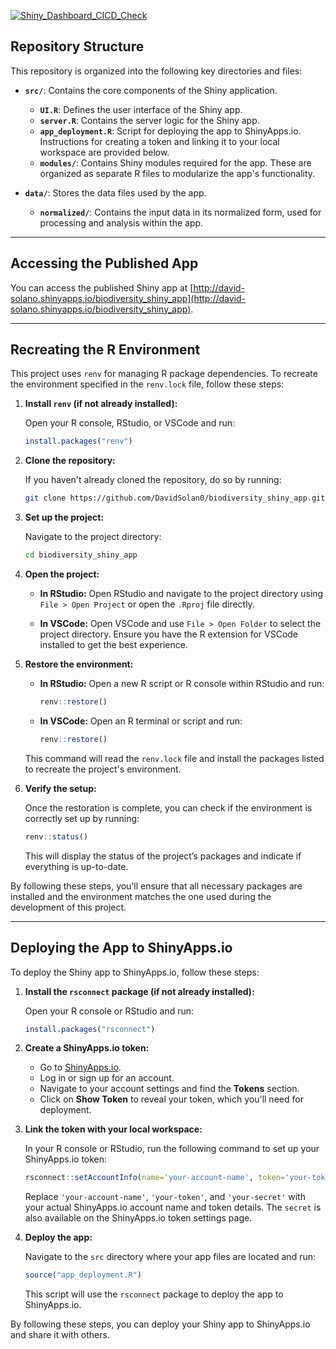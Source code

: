 [![Shiny_Dashboard_CICD_Check](https://github.com/DavidSolan0/biodiversity_shiny_app/actions/workflows/main.yaml/badge.svg)](https://github.com/DavidSolan0/biodiversity_shiny_app/actions/workflows/main.yaml)

## Repository Structure

This repository is organized into the following key directories and files:

- **`src/`**: Contains the core components of the Shiny application.
  - **`UI.R`**: Defines the user interface of the Shiny app.
  - **`server.R`**: Contains the server logic for the Shiny app.
  - **`app_deployment.R`**: Script for deploying the app to ShinyApps.io. Instructions for creating a token and linking it to your local workspace are provided below.
  - **`modules/`**: Contains Shiny modules required for the app. These are organized as separate R files to modularize the app's functionality.

- **`data/`**: Stores the data files used by the app.
  - **`normalized/`**: Contains the input data in its normalized form, used for processing and analysis within the app.

---

## Accessing the Published App

You can access the published Shiny app at [http://david-solano.shinyapps.io/biodiversity_shiny_app](http://david-solano.shinyapps.io/biodiversity_shiny_app).

---

## Recreating the R Environment

This project uses `renv` for managing R package dependencies. To recreate the environment specified in the `renv.lock` file, follow these steps:

1. **Install `renv` (if not already installed):**

   Open your R console, RStudio, or VSCode and run:
   ```r
   install.packages("renv")
   ```

2. **Clone the repository:**

   If you haven't already cloned the repository, do so by running:
   ```sh
   git clone https://github.com/DavidSolan0/biodiversity_shiny_app.git
   ```

3. **Set up the project:**

   Navigate to the project directory:
   ```sh
   cd biodiversity_shiny_app
   ```

4. **Open the project:**

   - **In RStudio:** Open RStudio and navigate to the project directory using `File > Open Project` or open the `.Rproj` file directly.

   - **In VSCode:** Open VSCode and use `File > Open Folder` to select the project directory. Ensure you have the R extension for VSCode installed to get the best experience.

5. **Restore the environment:**

   - **In RStudio:** Open a new R script or R console within RStudio and run:
     ```r
     renv::restore()
     ```

   - **In VSCode:** Open an R terminal or script and run:
     ```r
     renv::restore()
     ```

   This command will read the `renv.lock` file and install the packages listed to recreate the project's environment.

6. **Verify the setup:**

   Once the restoration is complete, you can check if the environment is correctly set up by running:
   ```r
   renv::status()
   ```
   This will display the status of the project’s packages and indicate if everything is up-to-date.

By following these steps, you’ll ensure that all necessary packages are installed and the environment matches the one used during the development of this project.

---

## Deploying the App to ShinyApps.io

To deploy the Shiny app to ShinyApps.io, follow these steps:

1. **Install the `rsconnect` package (if not already installed):**

   Open your R console or RStudio and run:
   ```r
   install.packages("rsconnect")
   ```

2. **Create a ShinyApps.io token:**

   - Go to [ShinyApps.io](https://www.shinyapps.io/).
   - Log in or sign up for an account.
   - Navigate to your account settings and find the **Tokens** section.
   - Click on **Show Token** to reveal your token, which you'll need for deployment.

3. **Link the token with your local workspace:**

   In your R console or RStudio, run the following command to set up your ShinyApps.io token:
   ```r
   rsconnect::setAccountInfo(name='your-account-name', token='your-token', secret='your-secret')
   ```
   Replace `'your-account-name'`, `'your-token'`, and `'your-secret'` with your actual ShinyApps.io account name and token details. The `secret` is also available on the ShinyApps.io token settings page.

4. **Deploy the app:**

   Navigate to the `src` directory where your app files are located and run:
   ```r
   source("app_deployment.R")
   ```
   This script will use the `rsconnect` package to deploy the app to ShinyApps.io.

By following these steps, you can deploy your Shiny app to ShinyApps.io and share it with others.